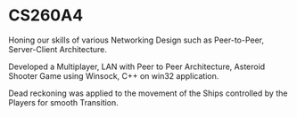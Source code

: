 # CS260A4
Honing our skills of various Networking Design such 
as Peer-to-Peer, Server-Client Architecture.

Developed a Multiplayer, LAN with Peer to Peer Architecture, 
Asteroid Shooter Game using Winsock, C++ on win32 application.

Dead reckoning was applied to the movement of the Ships controlled by the Players
for smooth Transition.











